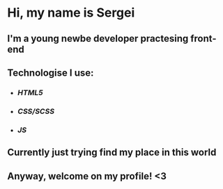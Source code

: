 # Hi, my name is Sergei
## I'm a young newbe developer practesing front-end

## Technologise I use:
* ### ***HTML5***
* ### ***CSS/SCSS***
* ### ***JS***

## Currently just trying find my place in this world

## Anyway, welcome on my profile! <3
